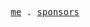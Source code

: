 <p align="center">
  <samp>
    <a href="#">me</a> .
    <a href="https://github.com/Vanisper/sponsors">sponsors</a>
  </samp>
</p>